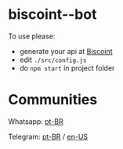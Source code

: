 # biscoint--bot

To use please:

- generate your api at [Biscoint](https://biscoint.io/?utm_source=bitragem&utm_medium=link&utm_campaign=bitragem_link)
- edit `./src/config.js`
- do `npm start` in project folder

# Communities

Whatsapp: [pt-BR](https://chat.whatsapp.com/KxB0etimVPQL3ncEn8u7tO)

Telegram: [pt-BR](https://t.me/bitragem) /
[en-US](https://t.me/bitragemEnglish)
